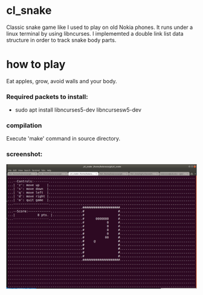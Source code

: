 # cl_snake
Classic snake game like I used to play on old Nokia phones.
It runs under a linux terminal by using libncurses.
I implememted a double link list data structure in order to track snake body parts.

# how to play
Eat apples, grow, avoid walls and your body.

### Required packets to install:
- sudo apt install libncurses5-dev libncursesw5-dev

### compilation
Execute 'make' command in source directory.

### screenshot:
![screenshot](https://raw.githubusercontent.com/louvetr/cl_snake/master/cl_snake_preview.png "Screenshot")
